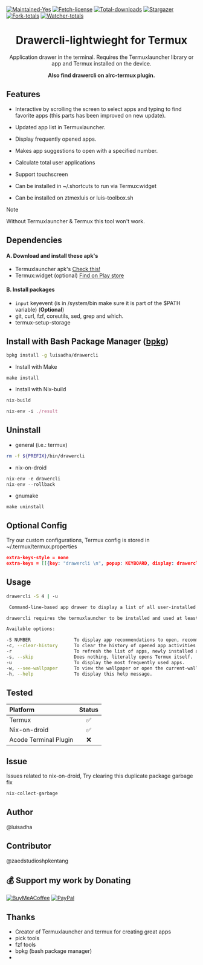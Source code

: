 <!-- [![Please don't upload to GitHub](https://nogithub.codeberg.page/badge.svg)](https://nogithub.codeberg.page)
[![Made with Bash](https://img.shields.io/badge/Made%20with-Bash-1f425f.svg)](https://img.shields.io/badge/Made%20with-Bash-1f425f.svg) -->

[![Maintained-Yes](https://img.shields.io/badge/Maintained%3F-yes-green.svg)](https://img.shields.io/badge/Maintained%3F-yes-green.svg) 
[![Fetch-license](https://img.shields.io/github/license/luisadha/drawercli.svg)](https://img.shields.io/github/license/luisadha/drawercli.svg)
[![Total-downloads](https://img.shields.io/github/downloads/luisadha/drawercli/total.svg)](https://img.shields.io/github/downloads/luisadha/drawercli/total.svg)
[![Stargazer](https://img.shields.io/github/stars/luisadha/drawercli.svg)](https://img.shields.io/github/stars/luisadha/drawercli.svg)
[![Fork-totals](https://img.shields.io/github/forks/luisadha/drawercli.svg)](https://img.shields.io/github/forks/luisadha/drawercli.svg)
[![Watcher-totals](https://img.shields.io/github/watchers/luisadha/drawercli.svg)](https://img.shields.io/github/watchers/luisadha/drawercli.svg)



<h1 align="center">Drawercli-lightwieght for Termux</h1>

<p align="center">Application drawer in the terminal. Requires the Termuxlauncher library or app and Termux installed on the device.</p>


<p align="center"><b>Also find drawercli on alrc-termux plugin.</b></p>


## Features

- Interactive by scrolling the screen to select apps and typing to find favorite apps (this parts has been improved on new update).

- Updated app list in Termuxlauncher.

- Display frequently opened apps.

- Makes app suggestions to open with a specified number.

- Calculate total user applications

- Support touchscreen

- Can be installed in ~/.shortcuts to run via Termux:widget

- Can be installed on ztmexluis or luis-toolbox.sh

> [!NOTE]
> Without Termuxlauncher & Termux this tool won't work.

## Dependencies
#### A. Download and install these apk's
* Termuxlauncher apk's [Check this!](https://github.com/amsitlab/termuxlauncher/releases)
* Termux:widget (optional) [Find on Play store](https://play.google.com/store/apps/details?id=com.termux.widget)
    <!-- * ~pkg install termux-api (https://wiki.termux.com/wiki/Termux:API)~
  * ~pkg install pick (https://github.com/mptre/pick)~ -->
#### B. Install packages
* ```input``` keyevent (is in /system/bin make sure it is part of the $PATH variable) (**Optional**)
* git, curl, fzf, coreutils, sed, grep and which.
* termux-setup-storage


## Install with Bash Package Manager ([bpkg](https://bpkg.sh/bpkg/))

```sh
bpkg install -g luisadha/drawercli
```

<!-- ```sh
curl -fSsl "https://github.com/luisadha/drawercli/blob/v1.2.1-lightwieght/drawercli-lightweight.sh" -o ~/.local/bin/drawercli && chmod +x ~/.local/bin/drawercli
``` -->
* Install with Make

```make
make install
```

* Install with Nix-build

```nix
nix-build
```
```nix
nix-env -i ./result
```

## Uninstall

- general (i.e.: termux)

```sh
rm -f ${PREFIX}/bin/drawercli
```
- nix-on-droid

```nix
nix-env -e drawercli
nix-env --rollback
```

- gnumake

```make
make uninstall
```
## Optional Config
Try our custom configurations, Termux config is stored in ~/.termux/termux.properties

```json
extra-keys-style = none
extra-keys = [[{key: "drawercli \n", popup: KEYBOARD, display: drawercli}]]
```
## Usage

```sh
drawercli -S 4 | -u

 Command-line-based app drawer to display a list of all user-installed apps on the device and many other features.

drawercli requires the termuxlauncher to be installed and used at least once to use this tool.

Available options:

-S NUMBER                To display app recommendations to open, recommendations will be displayed according to the given number.
-c, --clear-history      To clear the history of opened app activities.
-r                       To refresh the list of apps, newly installed apps will be displayed after the refresh.
-s, --skip               Does nothing, literally opens Termux itself.
-u                       To display the most frequently used apps.
-w, --see-wallpaper      To view the wallpaper or open the current-wallpaper app.
-h, --help               To display this help message.
```
## Tested
| Platform | Status |
| :---------------- | :------: | 
| Termux | ✅ | 
| Nix-on-droid | ✅ |
| Acode Terminal Plugin | ❌ |

## Issue

Issues related to nix-on-droid, Try clearing this duplicate package garbage fix

```nix
nix-collect-garbage
```
## Author

@luisadha 

## Contributor

@zaedstudioshpkentang

## 💰 Support my work by Donating
 
[![BuyMeACoffee](https://img.shields.io/badge/Buy%20Me%20a%20Coffee-ffdd00?style=for-the-badge&logo=buy-me-a-coffee&logoColor=black)](https://www.buymeacoffee.com/luisadha) 
[![PayPal](https://img.shields.io/badge/PayPal-00457C?style=for-the-badge&logo=paypal&logoColor=white)](https://www.paypal.com/paypalme/luisadha01)

## Thanks

- Creator of Termuxlauncher and termux for creating great apps
- pick tools
- fzf tools
- bpkg (bash package manager)
- 
